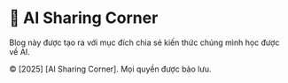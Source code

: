 # 📓 AI Sharing Corner

Blog này được tạo ra với mục đích chia sẻ kiến thức chúng mình học được về AI.

&copy; [2025] [AI Sharing Corner]. Mọi quyền được bảo lưu.
